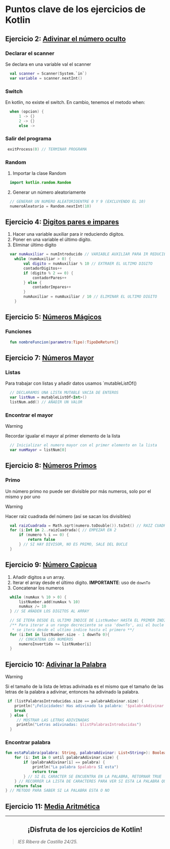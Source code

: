 # Puntos clave de los ejercicios de Kotlin
## Ejercicio 2: <a href="https://github.com/estelaV9/PMDM/blob/master/Tema2_Kotlin/Ejercicios/EjerciciosBasicos/Ejercicio2_AdivinarNumeroOculto/src/main/kotlin/Main.kt">Adivinar el número oculto</a>
### Declarar el scanner
Se declara en una variable val el scanner
```kotlin
  val scanner = Scanner(System.`in`)
  var variable = scanner.nextInt()
```
### Switch
En kotlin, no existe el switch. En cambio, tenemos el metodo when:
```kotlin
  when (opcion) {
      1 -> {}
      2 -> {}
      else ->
```
### Salir del programa
```kotlin
 exitProcess(0) // TERMINAR PROGRAMA
```
### Random
1. Importar la clase Random
  ```kotlin
    import kotlin.random.Random
  ```
2. Generar un número aleatoriamente
  ```kotlin
    // GENERAR UN NUMERO ALEATORIOENTRE 0 Y 9 (EXCLUYENDO EL 10)
    numeroAleatorio = Random.nextInt(10)
  ```

## Ejercicio 4: <a href="https://github.com/estelaV9/PMDM/blob/master/Tema2_Kotlin/Ejercicios/EjerciciosBasicos/Ejercicio3_NumDigitosParesImpares/src/main/kotlin/Main.kt">Digitos pares e impares</a>
1. Hacer una variable auxiliar para ir reduciendo digitos.
2. Poner en una variable el último digito.
3. Eliminar último digito
```kotlin
  var numAuxiliar = numIntroducido // VARIABLE AUXILIAR PARA IR REDUCIENDO
    while (numAuxiliar > 0) {
        val digito = numAuxiliar % 10 // EXTRAER EL ULTIMO DIGITO
        contadorDigitos++
        if (digito % 2 == 0) {
            contadorPares++
        } else {
            contadorImpares++
        }
        numAuxiliar = numAuxiliar / 10 // ELIMINAR EL ULTIMO DIGITO
    }
```

## Ejercicio 5: <a href="https://github.com/estelaV9/PMDM/blob/master/Tema2_Kotlin/Ejercicios/EjerciciosBasicos/Ejercicio5_NumerosMagicos/src/main/kotlin/Main.kt">Números Mágicos</a>
### Funciones
```kotlin
  fun nombreFuncion(parametro:Tipo):TipoDeReturn{}
```

## Ejercicio 7: <a href="https://github.com/estelaV9/PMDM/blob/master/Tema2_Kotlin/Ejercicios/EjerciciosBasicos/Ejercicio7_NumMayor/src/main/kotlin/Main.kt">Números Mayor</a>
### Listas
Para trabajar con listas y añadir datos usamos `mutableListOf<Tipo>()
```kotlin
  // DECLARAMOS UNA LISTA MUTABLE VACIA DE ENTEROS
  var listNum = mutableListOf<Int>()
  listNum.add() // AÑADIR UN VALOR
```
### Encontrar el mayor
>[!WARNING]
> Recordar igualar el mayor al primer elemento de la lista
> ```kotlin
>   // Inicializar el numero mayor con el primer elemento en la lista
>   var numMayor = listNum[0] 
> ```

## Ejercicio 8: <a href="https://github.com/estelaV9/PMDM/blob/master/Tema2_Kotlin/Ejercicios/EjerciciosBasicos/Ejercicio8_NumerosPrimos/src/main/kotlin/Main.kt">Números Primos</a>
### Primo
Un número primo no puede ser divisible por más numeros, solo por el mismo y por uno
>[!WARNING]
> Hacer raiz cuadrada del número (así se sacan los divisibles)
> ```kotlin
>   val raizCuadrada = Math.sqrt(numero.toDouble()).toInt() // RAIZ CUADRADA
>   for (i:Int in 2..raizCuadrada){ // EMPEZAR EN 2
>       if (numero % i == 0) {
>           return false
>       } // SI HAY DIVISOR, NO ES PRIMO, SALE DEL BUCLE
>   }
> ```


## Ejercicio 9: <a href="https://github.com/estelaV9/PMDM/blob/master/Tema2_Kotlin/Ejercicios/EjerciciosBasicos/Ejercicio9_NumCapicua/src/main/kotlin/Main.kt">Número Capicua</a>
1. Añadir digitos a un array.
2. Iterar el array desde el último digito. **IMPORTANTE**: uso de `downTo`
3. Concatenar los numeros
```kotlin
  while (numAux % 10 > 0) {
      listNumber.add(numAux % 10)
      numAux /= 10
  } // SE AÑADEN LOS DIGITOS AL ARRAY

  // SE ITERA DESDE EL ULTIMO INDICE DE ListNumber HASTA EL PRIMER INDICE
  /** Para iterar a un rango decreciente se usa 'downTo', asi el bucle
   * se itera desde el ultimo indice hasta el primero **/
  for (i:Int in listNumber.size - 1 downTo 0){
      // CONCATENA LOS NUMEROS
      numeroInvertido += listNumber[i]
  }
```

## Ejercicio 10: <a href="https://github.com/estelaV9/PMDM/blob/master/Tema2_Kotlin/Ejercicios/EjerciciosBasicos/Ejercicio10_AdivinarPalabra/src/main/kotlin/Main.kt">Adivinar la Palabra</a>
>[!WARNING]
> Si el tamaño de la lista de letras adivinada es el mismo que el tamaño de las letras de la palabra a adivinar, entonces ha adivinado la palabra.
> ```kotlin
>  if (listPalabrasIntroducidas.size == palabraAdivinar.size) {
>     println("¡Felicidades! Has adivinado la palabra: '$palabraAdivinar'")
>     break
>   } else {
>      // MOSTRAR LAS LETRAS ADIVINADAS
>      println("Letras adivinadas: $listPalabrasIntroducidas")
>   } 
> ```
### Encontrar palabra
```kotlin
fun estaPalabra(palabra: String, palabraAdivinar: List<String>): Boolean {
    for (i: Int in 0 until palabraAdivinar.size) {
        if (palabraAdivinar[i] == palabra) {
            println("La palabra $palabra SI esta")
            return true
        } // SI EL CARACTER SE ENCUENTRA EN LA PALABRA, RETORNAR TRUE
    } // RECORRER LA LISTA DE CARACTERES PARA VER SI ESTA LA PALABRA QUE HA INTRODUCIDO
    return false
} // METODO PARA SABER SI LA PALABRA ESTA O NO
```

## Ejercicio 11: <a href="https://github.com/estelaV9/PMDM/blob/master/Tema2_Kotlin/Ejercicios/EjerciciosBasicos/Ejercicio11_MediaAritmetica/src/main/kotlin/Main.kt">Media Aritmética</a>



---
<div align="center">
  <h2>¡Disfruta de los ejercicios de Kotlin!</h2>
</div>

>_IES Ribera de Castilla 24/25._



